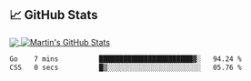 
## &#x1f4c8; GitHub Stats

<a href="https://github.com/DustinMeyer1010">
  <img align="center" src="https://github-readme-stats.vercel.app/api/top-langs/?username=DustinMeyer1010&hide=java,html,css,tex&title_color=ffffff&text_color=c9cacc&icon_color=2bbc8a&bg_color=1d1f21&langs_count=5" />
</a>
<a href="https://github.com/DustinMeyer1010">
  <img align="center" src="https://github-readme-stats.vercel.app/api?username=DustinMeyer1010&show_icons=true&line_height=27&count_private=true&title_color=ffffff&text_color=c9cacc&icon_color=2bbc8a&bg_color=1d1f21" alt="Martin's GitHub Stats" />
</a>

<!--START_SECTION:waka-->

```txt
Go    7 mins          ███████████████████████▓░   94.24 %
CSS   0 secs          █▒░░░░░░░░░░░░░░░░░░░░░░░   05.76 %
```

<!--END_SECTION:waka-->
